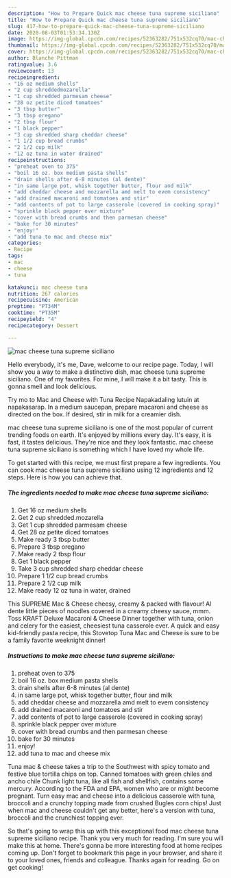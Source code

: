 ```yaml
---
description: "How to Prepare Quick mac cheese tuna supreme siciliano"
title: "How to Prepare Quick mac cheese tuna supreme siciliano"
slug: 417-how-to-prepare-quick-mac-cheese-tuna-supreme-siciliano
date: 2020-08-03T01:53:34.130Z
image: https://img-global.cpcdn.com/recipes/52363282/751x532cq70/mac-cheese-tuna-supreme-siciliano-recipe-main-photo.jpg
thumbnail: https://img-global.cpcdn.com/recipes/52363282/751x532cq70/mac-cheese-tuna-supreme-siciliano-recipe-main-photo.jpg
cover: https://img-global.cpcdn.com/recipes/52363282/751x532cq70/mac-cheese-tuna-supreme-siciliano-recipe-main-photo.jpg
author: Blanche Pittman
ratingvalue: 3.6
reviewcount: 13
recipeingredient:
- "16 oz medium shells"
- "2 cup shreddedmozarella"
- "1 cup shredded parmesam cheese"
- "28 oz petite diced tomatoes"
- "3 tbsp butter"
- "3 tbsp oregano"
- "2 tbsp flour"
- "1 black pepper"
- "3 cup shredded sharp cheddar cheese"
- "1 1/2 cup bread crumbs"
- "2 1/2 cup milk"
- "12 oz tuna in water drained"
recipeinstructions:
- "preheat oven to 375"
- "boil 16 oz. box medium pasta shells"
- "drain shells after 6-8 minutes (al dente)"
- "in same large pot, whisk together butter, flour and milk"
- "add cheddar cheese and mozzarella amd melt to evem consistency"
- "add drained macaroni and tomatoes and stir"
- "add contents of pot to large casserole (covered in cooking spray)"
- "sprinkle black pepper over mixture"
- "cover with bread crumbs and then parmesan cheese"
- "bake for 30 minutes"
- "enjoy!"
- "add tuna to mac and cheese mix"
categories:
- Recipe
tags:
- mac
- cheese
- tuna

katakunci: mac cheese tuna 
nutrition: 267 calories
recipecuisine: American
preptime: "PT34M"
cooktime: "PT35M"
recipeyield: "4"
recipecategory: Dessert

---
```



![mac cheese tuna supreme siciliano](https://img-global.cpcdn.com/recipes/52363282/751x532cq70/mac-cheese-tuna-supreme-siciliano-recipe-main-photo.jpg)

Hello everybody, it's me, Dave, welcome to our recipe page. Today, I will show you a way to make a distinctive dish, mac cheese tuna supreme siciliano. One of my favorites. For mine, I will make it a bit tasty. This is gonna smell and look delicious.

Try mo to Mac and Cheese with Tuna Recipe Napakadaling lutuin at napakasarap. In a medium saucepan, prepare macaroni and cheese as directed on the box. If desired, stir in milk for a creamier dish.

mac cheese tuna supreme siciliano is one of the most popular of current trending foods on earth. It's enjoyed by millions every day. It's easy, it is fast, it tastes delicious. They're nice and they look fantastic. mac cheese tuna supreme siciliano is something which I have loved my whole life.


To get started with this recipe, we must first prepare a few ingredients. You can cook mac cheese tuna supreme siciliano using 12 ingredients and 12 steps. Here is how you can achieve that.

<!--inarticleads1-->

##### The ingredients needed to make mac cheese tuna supreme siciliano:

1. Get 16 oz medium shells
1. Get 2 cup shredded.mozarella
1. Get 1 cup shredded parmesam cheese
1. Get 28 oz petite diced tomatoes
1. Make ready 3 tbsp butter
1. Prepare 3 tbsp oregano
1. Make ready 2 tbsp flour
1. Get 1 black pepper
1. Take 3 cup shredded sharp cheddar cheese
1. Prepare 1 1/2 cup bread crumbs
1. Prepare 2 1/2 cup milk
1. Make ready 12 oz tuna in water, drained


This SUPREME Mac &amp; Cheese cheesy, creamy &amp; packed with flavour! Al dente little pieces of noodles covered in a creamy cheesy sauce, mmm. Toss KRAFT Deluxe Macaroni &amp; Cheese Dinner together with tuna, onion and celery for the easiest, cheesiest tuna casserole ever. A quick and easy kid-friendly pasta recipe, this Stovetop Tuna Mac and Cheese is sure to be a family favorite weeknight dinner! 

<!--inarticleads2-->

##### Instructions to make mac cheese tuna supreme siciliano:

1. preheat oven to 375
1. boil 16 oz. box medium pasta shells
1. drain shells after 6-8 minutes (al dente)
1. in same large pot, whisk together butter, flour and milk
1. add cheddar cheese and mozzarella amd melt to evem consistency
1. add drained macaroni and tomatoes and stir
1. add contents of pot to large casserole (covered in cooking spray)
1. sprinkle black pepper over mixture
1. cover with bread crumbs and then parmesan cheese
1. bake for 30 minutes
1. enjoy!
1. add tuna to mac and cheese mix


Tuna mac &amp; cheese takes a trip to the Southwest with spicy tomato and festive blue tortilla chips on top. Canned tomatoes with green chiles and ancho chile Chunk light tuna, like all fish and shellfish, contains some mercury. According to the FDA and EPA, women who are or might become pregnant. Turn easy mac and cheese into a delicious casserole with tuna, broccoli and a crunchy topping made from crushed Bugles corn chips! Just when mac and cheese couldn&#39;t get any better, here&#39;s a version with tuna, broccoli and the crunchiest topping ever. 

So that's going to wrap this up with this exceptional food mac cheese tuna supreme siciliano recipe. Thank you very much for reading. I'm sure you will make this at home. There's gonna be more interesting food at home recipes coming up. Don't forget to bookmark this page in your browser, and share it to your loved ones, friends and colleague. Thanks again for reading. Go on get cooking!
